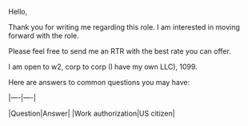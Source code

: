 Hello,

Thank you for writing me regarding this role. I am interested in moving forward with the role. 

Please feel free to send me an RTR with the best rate you can offer. 

I am open to w2, corp to corp (I have my own LLC), 1099. 

Here are answers to common questions you may have:

|—-|—-|

|Question|Answer|
|Work authorization|US citizen|
